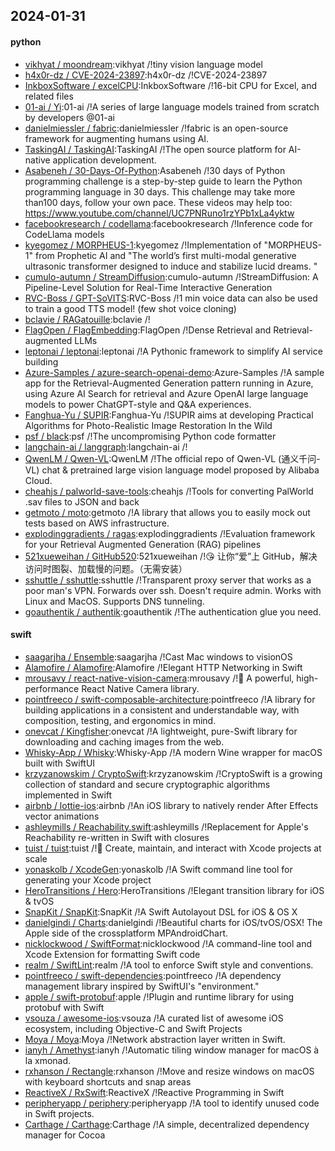 ## 2024-01-31

#### python
* [vikhyat / moondream](https://github.com/vikhyat/moondream):vikhyat /!tiny vision language model
* [h4x0r-dz / CVE-2024-23897](https://github.com/h4x0r-dz/CVE-2024-23897):h4x0r-dz /!CVE-2024-23897
* [InkboxSoftware / excelCPU](https://github.com/InkboxSoftware/excelCPU):InkboxSoftware /!16-bit CPU for Excel, and related files
* [01-ai / Yi](https://github.com/01-ai/Yi):01-ai /!A series of large language models trained from scratch by developers @01-ai
* [danielmiessler / fabric](https://github.com/danielmiessler/fabric):danielmiessler /!fabric is an open-source framework for augmenting humans using AI.
* [TaskingAI / TaskingAI](https://github.com/TaskingAI/TaskingAI):TaskingAI /!The open source platform for AI-native application development.
* [Asabeneh / 30-Days-Of-Python](https://github.com/Asabeneh/30-Days-Of-Python):Asabeneh /!30 days of Python programming challenge is a step-by-step guide to learn the Python programming language in 30 days. This challenge may take more than100 days, follow your own pace. These videos may help too: https://www.youtube.com/channel/UC7PNRuno1rzYPb1xLa4yktw
* [facebookresearch / codellama](https://github.com/facebookresearch/codellama):facebookresearch /!Inference code for CodeLlama models
* [kyegomez / MORPHEUS-1](https://github.com/kyegomez/MORPHEUS-1):kyegomez /!Implementation of "MORPHEUS-1" from Prophetic AI and "The world’s first multi-modal generative ultrasonic transformer designed to induce and stabilize lucid dreams. "
* [cumulo-autumn / StreamDiffusion](https://github.com/cumulo-autumn/StreamDiffusion):cumulo-autumn /!StreamDiffusion: A Pipeline-Level Solution for Real-Time Interactive Generation
* [RVC-Boss / GPT-SoVITS](https://github.com/RVC-Boss/GPT-SoVITS):RVC-Boss /!1 min voice data can also be used to train a good TTS model! (few shot voice cloning)
* [bclavie / RAGatouille](https://github.com/bclavie/RAGatouille):bclavie /!
* [FlagOpen / FlagEmbedding](https://github.com/FlagOpen/FlagEmbedding):FlagOpen /!Dense Retrieval and Retrieval-augmented LLMs
* [leptonai / leptonai](https://github.com/leptonai/leptonai):leptonai /!A Pythonic framework to simplify AI service building
* [Azure-Samples / azure-search-openai-demo](https://github.com/Azure-Samples/azure-search-openai-demo):Azure-Samples /!A sample app for the Retrieval-Augmented Generation pattern running in Azure, using Azure AI Search for retrieval and Azure OpenAI large language models to power ChatGPT-style and Q&A experiences.
* [Fanghua-Yu / SUPIR](https://github.com/Fanghua-Yu/SUPIR):Fanghua-Yu /!SUPIR aims at developing Practical Algorithms for Photo-Realistic Image Restoration In the Wild
* [psf / black](https://github.com/psf/black):psf /!The uncompromising Python code formatter
* [langchain-ai / langgraph](https://github.com/langchain-ai/langgraph):langchain-ai /!
* [QwenLM / Qwen-VL](https://github.com/QwenLM/Qwen-VL):QwenLM /!The official repo of Qwen-VL (通义千问-VL) chat & pretrained large vision language model proposed by Alibaba Cloud.
* [cheahjs / palworld-save-tools](https://github.com/cheahjs/palworld-save-tools):cheahjs /!Tools for converting PalWorld .sav files to JSON and back
* [getmoto / moto](https://github.com/getmoto/moto):getmoto /!A library that allows you to easily mock out tests based on AWS infrastructure.
* [explodinggradients / ragas](https://github.com/explodinggradients/ragas):explodinggradients /!Evaluation framework for your Retrieval Augmented Generation (RAG) pipelines
* [521xueweihan / GitHub520](https://github.com/521xueweihan/GitHub520):521xueweihan /!😘 让你“爱”上 GitHub，解决访问时图裂、加载慢的问题。（无需安装）
* [sshuttle / sshuttle](https://github.com/sshuttle/sshuttle):sshuttle /!Transparent proxy server that works as a poor man's VPN. Forwards over ssh. Doesn't require admin. Works with Linux and MacOS. Supports DNS tunneling.
* [goauthentik / authentik](https://github.com/goauthentik/authentik):goauthentik /!The authentication glue you need.

#### swift
* [saagarjha / Ensemble](https://github.com/saagarjha/Ensemble):saagarjha /!Cast Mac windows to visionOS
* [Alamofire / Alamofire](https://github.com/Alamofire/Alamofire):Alamofire /!Elegant HTTP Networking in Swift
* [mrousavy / react-native-vision-camera](https://github.com/mrousavy/react-native-vision-camera):mrousavy /!📸 A powerful, high-performance React Native Camera library.
* [pointfreeco / swift-composable-architecture](https://github.com/pointfreeco/swift-composable-architecture):pointfreeco /!A library for building applications in a consistent and understandable way, with composition, testing, and ergonomics in mind.
* [onevcat / Kingfisher](https://github.com/onevcat/Kingfisher):onevcat /!A lightweight, pure-Swift library for downloading and caching images from the web.
* [Whisky-App / Whisky](https://github.com/Whisky-App/Whisky):Whisky-App /!A modern Wine wrapper for macOS built with SwiftUI
* [krzyzanowskim / CryptoSwift](https://github.com/krzyzanowskim/CryptoSwift):krzyzanowskim /!CryptoSwift is a growing collection of standard and secure cryptographic algorithms implemented in Swift
* [airbnb / lottie-ios](https://github.com/airbnb/lottie-ios):airbnb /!An iOS library to natively render After Effects vector animations
* [ashleymills / Reachability.swift](https://github.com/ashleymills/Reachability.swift):ashleymills /!Replacement for Apple's Reachability re-written in Swift with closures
* [tuist / tuist](https://github.com/tuist/tuist):tuist /!🚀 Create, maintain, and interact with Xcode projects at scale
* [yonaskolb / XcodeGen](https://github.com/yonaskolb/XcodeGen):yonaskolb /!A Swift command line tool for generating your Xcode project
* [HeroTransitions / Hero](https://github.com/HeroTransitions/Hero):HeroTransitions /!Elegant transition library for iOS & tvOS
* [SnapKit / SnapKit](https://github.com/SnapKit/SnapKit):SnapKit /!A Swift Autolayout DSL for iOS & OS X
* [danielgindi / Charts](https://github.com/danielgindi/Charts):danielgindi /!Beautiful charts for iOS/tvOS/OSX! The Apple side of the crossplatform MPAndroidChart.
* [nicklockwood / SwiftFormat](https://github.com/nicklockwood/SwiftFormat):nicklockwood /!A command-line tool and Xcode Extension for formatting Swift code
* [realm / SwiftLint](https://github.com/realm/SwiftLint):realm /!A tool to enforce Swift style and conventions.
* [pointfreeco / swift-dependencies](https://github.com/pointfreeco/swift-dependencies):pointfreeco /!A dependency management library inspired by SwiftUI's "environment."
* [apple / swift-protobuf](https://github.com/apple/swift-protobuf):apple /!Plugin and runtime library for using protobuf with Swift
* [vsouza / awesome-ios](https://github.com/vsouza/awesome-ios):vsouza /!A curated list of awesome iOS ecosystem, including Objective-C and Swift Projects
* [Moya / Moya](https://github.com/Moya/Moya):Moya /!Network abstraction layer written in Swift.
* [ianyh / Amethyst](https://github.com/ianyh/Amethyst):ianyh /!Automatic tiling window manager for macOS à la xmonad.
* [rxhanson / Rectangle](https://github.com/rxhanson/Rectangle):rxhanson /!Move and resize windows on macOS with keyboard shortcuts and snap areas
* [ReactiveX / RxSwift](https://github.com/ReactiveX/RxSwift):ReactiveX /!Reactive Programming in Swift
* [peripheryapp / periphery](https://github.com/peripheryapp/periphery):peripheryapp /!A tool to identify unused code in Swift projects.
* [Carthage / Carthage](https://github.com/Carthage/Carthage):Carthage /!A simple, decentralized dependency manager for Cocoa
